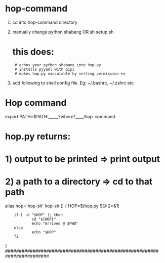 # hop-command

1)  cd into hop-command directory


2)
    manually change python shabang
OR
    sh setup.sh
    # this does:
        # echos your python shabang into hop.py
        # installs pyyaml with pip3
        # makes hop.py exacutable by setting permission +x


3) add following to shell config file. Eg: ~/.bashrc, ~/.zshrc etc

# Hop command ###################################################
export PATH=$PATH:_____?where?____/hop-command
# hop.py returns:
#   1) output to be printed  => print output
#   2) a path to a directory => cd to that path
alias hop='hop-sh'
hop-sh ()
{
        HOP=$(hop.py $@ 2>&1)

        if [ -d "$HOP" ]; then
                cd "${HOP}"
                echo "Arrived @ $PWD"
        else
                echo "$HOP"
        fi
}
########################################################################
